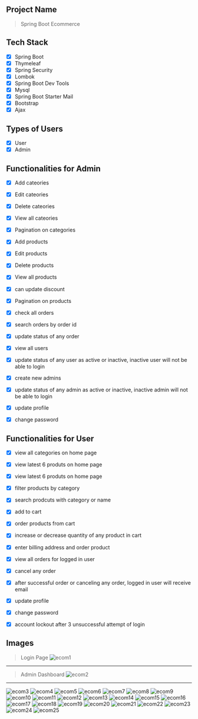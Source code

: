 ## Project Name

> Spring Boot Ecommerce

## Tech Stack

- [x] Spring Boot
- [x] Thymeleaf
- [x] Spring Security
- [x] Lombok
- [x] Spring Boot Dev Tools
- [x] Mysql
- [x] Spring Boot Starter Mail
- [x] Bootstrap
- [x] Ajax

## Types of Users

- [x] User
- [x] Admin

## Functionalities for Admin

- [x] Add cateories
- [x] Edit cateories
- [x] Delete cateories
- [x] View all cateories
- [x] Pagination on categories

- [x] Add products
- [x] Edit products
- [x] Delete products
- [x] View all products
- [x] can update discount
- [x] Pagination on products

- [x] check all orders 
- [x] search orders by order id
- [x] update status of any order

- [x] view all users
- [x] update status of any user as active or inactive, inactive user will not be able to login

- [x] create new admins
- [x] update status of any admin as active or inactive, inactive admin will not be able to login

- [x] update profile
- [x] change password


## Functionalities for User

- [x] view all categories on home page
- [x] view latest 6 produts on home page
- [x] view latest 6 produts on home page
- [x] filter products by category
- [x] search prodcuts with category or name
- [x] add to cart
- [x] order products from cart
- [x] increase or decrease quantity of any product in cart
- [x] enter billing address and order product
- [x] view all orders for logged in user
- [x] cancel any order
- [x] after successful order or canceling any order, logged in user will receive email
- [x] update profile
- [x] change password
- [x] account lockout after 3 unsuccessful attempt of login


## Images

> Login Page
![ecom1](https://github.com/user-attachments/assets/c76e2e3b-ecfa-4335-a8a9-57f13239a213)
---

> Admin Dashboard
![ecom2](https://github.com/user-attachments/assets/76914618-e2fd-419a-a612-7ad73c45ce36)
--- 

![ecom3](https://github.com/user-attachments/assets/4e68c5c5-77bb-4c4b-89d1-ebf72b295d14)
![ecom4](https://github.com/user-attachments/assets/f58dbafe-cf41-4560-81f0-38a622cd25cd)
![ecom5](https://github.com/user-attachments/assets/4990dfd0-64e1-4602-aa21-17b207867dbd)
![ecom6](https://github.com/user-attachments/assets/c9ab2c0f-ee34-487f-9fb8-51552efb8efb)
![ecom7](https://github.com/user-attachments/assets/aedc52cb-01a2-45d8-9d65-684aa695cf3f)
![ecom8](https://github.com/user-attachments/assets/5c4cf7d3-c4c6-4bdc-9f3d-952f33519763)
![ecom9](https://github.com/user-attachments/assets/27c6450f-9c30-4916-a38e-45f44dd774ba)
![ecom10](https://github.com/user-attachments/assets/d4dc0161-e246-4f53-8487-f4b290eac80e)
![ecom11](https://github.com/user-attachments/assets/5d3a9464-8a5f-42b0-a21d-47d972b5df91)
![ecom12](https://github.com/user-attachments/assets/7ccba471-d414-4527-8178-4238ba594e0f)
![ecom13](https://github.com/user-attachments/assets/b200a129-9333-4187-9318-33a62b473fab)
![ecom14](https://github.com/user-attachments/assets/670c5fc8-b472-425a-9534-efa167e65852)
![ecom15](https://github.com/user-attachments/assets/b923cf0a-b0b4-4843-95f3-99257190189b)
![ecom16](https://github.com/user-attachments/assets/3a61c499-afc4-484c-a8cc-ac3cee290a75)
![ecom17](https://github.com/user-attachments/assets/2bb3bc25-41de-4b1a-8287-05ed27b598f8)
![ecom18](https://github.com/user-attachments/assets/8b84012f-2b88-43fa-aa00-096e187e6f7a)
![ecom19](https://github.com/user-attachments/assets/270a509a-e4db-444e-bb93-7741ac153127)
![ecom20](https://github.com/user-attachments/assets/67ce13a0-4206-4605-a311-4ccb328cf21a)
![ecom21](https://github.com/user-attachments/assets/5cc824cf-e94a-486a-bf9c-fa84cbc7bfe0)
![ecom22](https://github.com/user-attachments/assets/1bcffe9d-9b38-409c-96cb-3662d7919ccf)
![ecom23](https://github.com/user-attachments/assets/ab6cb3dd-5800-4759-985b-57c638d687eb)
![ecom24](https://github.com/user-attachments/assets/54cee7a9-11a5-443a-a0d3-301bc0534a87)
![ecom25](https://github.com/user-attachments/assets/19e8add6-ab89-4084-8599-6604d0d00934)
